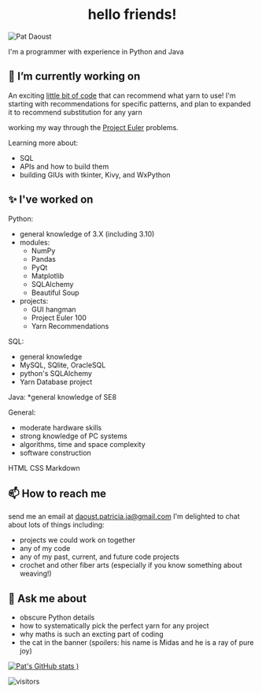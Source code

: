 
<h1 align="center"> hello friends! </h1>

![Pat Daoust](https://user-images.githubusercontent.com/77025162/132956323-84bb6ffd-2041-48cd-a44b-064fc62c1ca6.jpg)

I'm a programmer with experience in Python and Java

## 🔭 I’m currently working on 

An exciting [little bit of code](https://github.com/PatDaoust/YarnProject) that can recommend what yarn to use! 
I'm starting with recommendations for specific patterns, and plan to expanded it to recommend substitution for any yarn

working my way through the [Project Euler](https://github.com/PatDaoust/ProjectEuler) problems.

Learning more about:
* SQL 
* APIs and how to build them
* building GIUs with tkinter, Kivy, and WxPython

## :sparkles: I've worked on 

Python:
* general knowledge of 3.X (including 3.10)
* modules: 
  * NumPy
  * Pandas
  * PyQt
  * Matplotlib
  * SQLAlchemy
  * Beautiful Soup
* projects: 
  * GUI hangman
  * Project Euler 100
  * Yarn Recommendations

SQL:
* general knowledge
* MySQL, SQlite, OracleSQL
* python's SQLAlchemy
* Yarn Database project 

Java:
*general knowledge of SE8

General:
* moderate hardware skills
* strong knowledge of PC systems
* algorithms, time and space complexity 
* software construction

HTML
CSS
Markdown 


## 📫 How to reach me
send me an email at daoust.patricia.ja@gmail.com
I'm delighted to chat about lots of things including:
* projects we could work on together
* any of my code
* any of my past, current, and future code projects
* crochet and other fiber arts (especially if you know something about weaving!)

## 💬 Ask me about 
* obscure Python details
* how to systematically pick the perfect yarn for any project
* why maths is such an excting part of coding
* the cat in the banner (spoilers: his name is Midas and he is a ray of pure joy)

[![Pat's GitHub stats](https://github-readme-stats.vercel.app/api?username=PatDaoust&theme=tokyonight)
)](https://github.com/anuraghazra/github-readme-stats)


![visitors](https://visitor-badge.glitch.me/badge?page_id=$PatDaoust.$405140754)

<!--

Here are some ideas to get you started:

- 🌱 I’m currently learning ...
- 👯 I’m looking to collaborate on ...
- 🤔 I’m looking for help with ...
- ⚡ Fun fact: ...
-->

